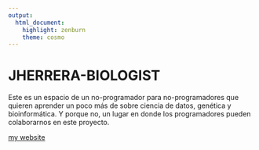 ```yaml
---
output: 
  html_document: 
    highlight: zenburn
    theme: cosmo
---
```

# **JHERRERA-BIOLOGIST**

Este es un espacio de un no-programador para no-programadores que quieren aprender un poco más de sobre ciencia de datos, genética y bioinformática. Y porque no, un lugar en donde los programadores pueden colaborarnos en este proyecto.

[my website](https://jherrera-biologist.github.io)